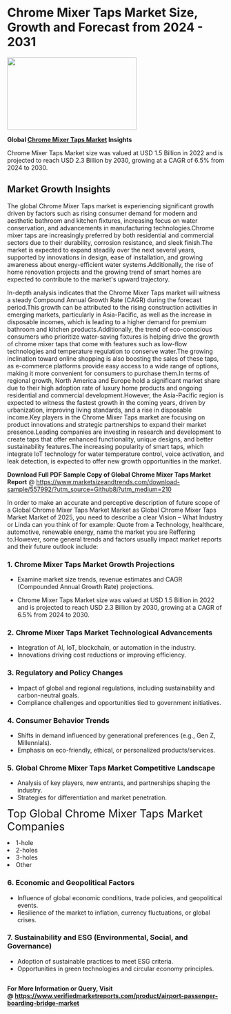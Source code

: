 <H1>Chrome Mixer Taps Market Size, Growth and Forecast from 2024 - 2031</H1><img class="aligncenter size-medium wp-image-584254" src="https://thirdeyenews.in/wp-content/uploads/2024/09/Global-Market-Research-300x168.jpeg" alt="" width="300" height="168" /><p><strong>Global&nbsp;<a href="https://www.marketsizeandtrends.com/download-sample/557992/?utm_source=Github8j?utm_medium=210">Chrome Mixer Taps Market</a> Insights</strong></p><p>Chrome Mixer Taps Market size was valued at USD 1.5 Billion in 2022 and is projected to reach USD 2.3 Billion by 2030, growing at a CAGR of 6.5% from 2024 to 2030.</p><p><h2>Market Growth Insights</h2> <p>The global Chrome Mixer Taps market is experiencing significant growth driven by factors such as rising consumer demand for modern and aesthetic bathroom and kitchen fixtures, increasing focus on water conservation, and advancements in manufacturing technologies.Chrome mixer taps are increasingly preferred by both residential and commercial sectors due to their durability, corrosion resistance, and sleek finish.The market is expected to expand steadily over the next several years, supported by innovations in design, ease of installation, and growing awareness about energy-efficient water systems.Additionally, the rise of home renovation projects and the growing trend of smart homes are expected to contribute to the market's upward trajectory.</p> <p>In-depth analysis indicates that the Chrome Mixer Taps market will witness a steady Compound Annual Growth Rate (CAGR) during the forecast period.This growth can be attributed to the rising construction activities in emerging markets, particularly in Asia-Pacific, as well as the increase in disposable incomes, which is leading to a higher demand for premium bathroom and kitchen products.Additionally, the trend of eco-conscious consumers who prioritize water-saving fixtures is helping drive the growth of chrome mixer taps that come with features such as low-flow technologies and temperature regulation to conserve water.The growing inclination toward online shopping is also boosting the sales of these taps, as e-commerce platforms provide easy access to a wide range of options, making it more convenient for consumers to purchase them.In terms of regional growth, North America and Europe hold a significant market share due to their high adoption rate of luxury home products and ongoing residential and commercial development.However, the Asia-Pacific region is expected to witness the fastest growth in the coming years, driven by urbanization, improving living standards, and a rise in disposable income.Key players in the Chrome Mixer Taps market are focusing on product innovations and strategic partnerships to expand their market presence.Leading companies are investing in research and development to create taps that offer enhanced functionality, unique designs, and better sustainability features.The increasing popularity of smart taps, which integrate IoT technology for water temperature control, voice activation, and leak detection, is expected to offer new growth opportunities in the market.<p><span class=""><strong>Download Full PDF Sample Copy of Global Chrome Mixer Taps Market Report</strong> @ <a href="https://www.marketsizeandtrends.com/download-sample/557992/?utm_source=Github8j?utm_medium=210" target="_blank">https://www.marketsizeandtrends.com/download-sample/557992/?utm_source=Github8j?utm_medium=210</a></span></p><p>In order to make an accurate and perceptive description of future scope of a Global&nbsp;Chrome Mixer Taps Market Market as Global&nbsp;Chrome Mixer Taps Market Market of 2025, you need to describe a clear Vision &ndash; What Industry or Linda can you think of for example: Quote from a Technology, healthcare, automotive, renewable energy, name the market you are Reffering to.However, some general trends and factors usually impact market reports and their future outlook include:</p><h3>1.&nbsp;<strong>Chrome Mixer Taps Market Growth Projections</strong></h3><ul><li>Examine market size trends, revenue estimates and CAGR (Compounded Annual Growth Rate) projections.</li><li><p>Chrome Mixer Taps Market size was valued at USD 1.5 Billion in 2022 and is projected to reach USD 2.3 Billion by 2030, growing at a CAGR of 6.5% from 2024 to 2030.</p></li></ul><h3>2.&nbsp;<strong>Chrome Mixer Taps Market Technological Advancements</strong></h3><ul><li>Integration of AI, IoT, blockchain, or automation in the industry.</li><li>Innovations driving cost reductions or improving efficiency.</li></ul><h3>3.&nbsp;<strong>Regulatory and Policy Changes</strong></h3><ul><li>Impact of global and regional regulations, including sustainability and carbon-neutral goals.</li><li>Compliance challenges and opportunities tied to government initiatives.</li></ul><h3>4.&nbsp;<strong>Consumer Behavior Trends</strong></h3><ul><li>Shifts in demand influenced by generational preferences (e.g., Gen Z, Millennials).</li><li>Emphasis on eco-friendly, ethical, or personalized products/services.</li></ul><h3>5.&nbsp;<strong>Global Chrome Mixer Taps Market Competitive Landscape</strong></h3><ul><li>Analysis of key players, new entrants, and partnerships shaping the industry.</li><li>Strategies for differentiation and market penetration.</li></ul><p data-pm-slice="1 1 []"><span style="color: inherit; font-family: inherit; font-size: 25px;">Top Global Chrome Mixer Taps Market Companies</span></p><div class="" data-test-id=""><p><li>1-hole</li><li> 2-holes</li><li> 3-holes</li><li> Other</li></p></div><h3>6.&nbsp;<strong>Economic and Geopolitical Factors</strong></h3><ul><li>Influence of global economic conditions, trade policies, and geopolitical events.</li><li>Resilience of the market to inflation, currency fluctuations, or global crises.</li></ul><h3>7.&nbsp;<strong>Sustainability and ESG (Environmental, Social, and Governance)</strong></h3><ul><li>Adoption of sustainable practices to meet ESG criteria.</li><li>Opportunities in green technologies and circular economy principles.</li></ul><h2><strong style="font-size: 14px;">For More Information or Query, Visit @&nbsp;</strong><a style="background-color: #ffffff; font-size: 14px;" href="https://www.marketsizeandtrends.com/report/chrome-mixer-taps-market/" target="_blank">https://www.verifiedmarketreports.com/product/airport-passenger-boarding-bridge-market</a></h2>
